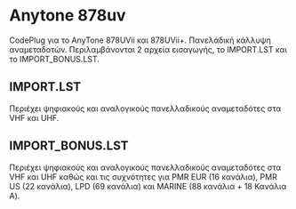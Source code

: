 # Αnytone 878uv
CodePlug για το AnyTone 878UVii και 878UVii+.
Πανελάδική κάλλυψη αναμεταδοτών. 
Περιλαμβάνονται 2 αρχεία εισαγωγής, το IMPORT.LST και το IMPORT_BONUS.LST.

## IMPORT.LST
Περιέχει ψηφιακούς και αναλογικούς πανελλαδικούς αναμεταδότες στα VHF και UHF.

## IMPORT_BONUS.LST
Περιέχει ψηφιακούς και αναλογικούς πανελλαδικούς αναμεταδότες στα VHF και UHF καθώς και τις συχνότητες για PMR EUR (16 κανάλια), PMR US (22 κανάλια), LPD (69 κανάλια) και MARINE (88 κανάλια + 18 Κανάλια Α).
